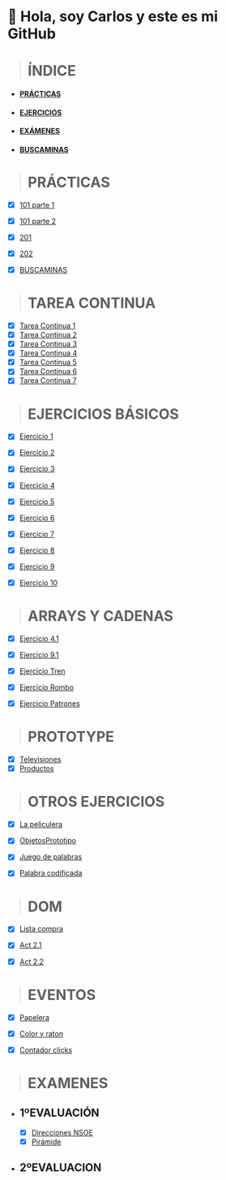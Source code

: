 #  👋 Hola, soy Carlos y este es mi GitHub 
> # ÍNDICE
- #### [PRÁCTICAS](https://github.com/MallenDAW/DWECMallen/tree/main/00_PRACTICAS)
- #### [EJERCICIOS](https://github.com/MallenDAW/DWECMallen/tree/main/00_EJERCICIOS)
- #### [EXÁMENES](https://github.com/MallenDAW/DWECMallen/tree/main/00_EXAMEN_1EVA)
- #### [BUSCAMINAS](https://github.com/MallenDAW/DWECMallen/blob/main/00_PRACTICAS/300CMS/iniciarBuscaminas.js)




> # PRÁCTICAS

  - [X] [101 parte 1](https://github.com/MallenDAW/DWECMallen/blob/main/00_PRACTICAS/101CMS/101CMS_1.html)
  - [X] [101 parte 2](https://github.com/MallenDAW/DWECMallen/blob/main/00_PRACTICAS/101CMS/101CMS_2.html)
  - [x] [201](https://github.com/MallenDAW/DWECMallen/blob/main/00_PRACTICAS/201CMS/201CMS.html)
  - [x] [202](https://github.com/MallenDAW/DWECMallen/blob/main/00_PRACTICAS/202CMS/202CMS.js)
  - [x] [BUSCAMINAS](https://github.com/MallenDAW/DWECMallen/blob/main/00_PRACTICAS/300CMS/iniciarBuscaminas.js)


> # TAREA CONTINUA
 
  - [x] [Tarea Continua 1](https://github.com/MallenDAW/DWECMallen/blob/TareaContinua1/01_UT1/02_Variables/EjerciciosBranch/01_Lista.html)
  - [x] [Tarea Continua 2](https://github.com/MallenDAW/DWECMallen/blob/TareaContinua2/01_UT1/02_Variables/EjerciciosBranch/01_Lista.html)
  - [x] [Tarea Continua 3](https://github.com/MallenDAW/DWECMallen/blob/TareaContinua3/01_UT1/02_Variables/EjerciciosBranch/01_Lista.html)
  - [x] [Tarea Continua 4](https://github.com/MallenDAW/DWECMallen/blob/TareaContinua4/01_UT1/02_Variables/EjerciciosBranch/01_Lista.html)
  - [x] [Tarea Continua 5](https://github.com/MallenDAW/DWECMallen/blob/TareaContinua5/01_UT1/02_Variables/EjerciciosBranch/01_Lista.html)
  - [x] [Tarea Continua 6](https://github.com/MallenDAW/DWECMallen/blob/TareaContinua6/01_UT1/02_Variables/EjerciciosBranch/01_Lista.html)
  - [x] [Tarea Continua 7](https://github.com/MallenDAW/DWECMallen/blob/TareaContinua7/01_UT1/02_Variables/EjerciciosBranch/01_Lista.html)

> # EJERCICIOS BÁSICOS

  - [x] [Ejercicio 1](https://github.com/MallenDAW/DWECMallen/blob/main/00_EJERCICIOS/01_Basicos/01_Ejer1.html)
  - [x] [Ejercicio 2](https://github.com/MallenDAW/DWECMallen/blob/main/00_EJERCICIOS/01_Basicos/02_Ejer2.html)
  - [x] [Ejercicio 3](https://github.com/MallenDAW/DWECMallen/blob/main/00_EJERCICIOS/01_Basicos/03_Ejer3.html)
  - [x] [Ejercicio 4](https://github.com/MallenDAW/DWECMallen/blob/main/00_EJERCICIOS/01_Basicos/04_ejer4.html)
  - [x] [Ejercicio 5](https://github.com/MallenDAW/DWECMallen/blob/main/00_EJERCICIOS/01_Basicos/05_Ejer5.html)
  - [x] [Ejercicio 6](https://github.com/MallenDAW/DWECMallen/blob/main/00_EJERCICIOS/01_Basicos/06_Ejer6.html)
  - [x] [Ejercicio 7](https://github.com/MallenDAW/DWECMallen/blob/main/00_EJERCICIOS/01_Basicos/07_Ejer7.html)
  - [x] [Ejercicio 8](https://github.com/MallenDAW/DWECMallen/blob/main/00_EJERCICIOS/01_Basicos/08_Ejer8.html)
  - [x] [Ejercicio 9](https://github.com/MallenDAW/DWECMallen/blob/main/00_EJERCICIOS/01_Basicos/09_Ejer9.html)
  - [x] [Ejercicio 10](https://github.com/MallenDAW/DWECMallen/blob/main/00_EJERCICIOS/01_Basicos/10_Ejer10.html)


> # ARRAYS Y CADENAS

  - [x] [Ejercicio 4.1](https://github.com/MallenDAW/DWECMallen/blob/main/00_EJERCICIOS/02_Arrays_Cadenas/00_Ejercicio4.1.html)
  - [x] [Ejercicio 9.1](https://github.com/MallenDAW/DWECMallen/blob/main/00_EJERCICIOS/02_Arrays_Cadenas/01_Ejercicio9.1.html)
  - [x] [Ejercicio Tren](https://github.com/MallenDAW/DWECMallen/blob/main/00_EJERCICIOS/02_Arrays_Cadenas/02_EjercicioTren.html)
  - [x] [Ejercicio Rombo](https://github.com/MallenDAW/DWECMallen/blob/main/00_EJERCICIOS/02_Arrays_Cadenas/03_EjerRombo.html)
  - [x] [Ejercicio Patrones](https://github.com/MallenDAW/DWECMallen/blob/main/00_EJERCICIOS/02_Arrays_Cadenas/04_EjercicioPatrones.html)



> # PROTOTYPE

  - [X] [Televisiones](https://github.com/MallenDAW/DWECMallen/blob/main/00_EJERCICIOS/05_ObjetosPrototipo/01_ejer1.html)
  - [X] [Productos](https://github.com/MallenDAW/DWECMallen/blob/main/00_EJERCICIOS/05_ObjetosPrototipo/02_ejer2.html) 

> # OTROS EJERCICIOS

  - [x] [La peliculera](https://github.com/MallenDAW/DWECMallen/blob/main/01_UT1/04_Estructuras_Control/Ejercicios/01_Ejer1_LaPeliculera.html)
  - [x] [ObjetosPrototipo](https://github.com/MallenDAW/DWECMallen/tree/main/00_EJERCICIOS/05_ObjetosPrototipo)
  - [x] [Juego de palabras](https://github.com/MallenDAW/DWECMallen/blob/main/00_EJERCICIOS/08_juegoPalabras/index.html)
  - [X] [Palabra codificada](https://github.com/MallenDAW/DWECMallen/blob/main/00_EJERCICIOS/06_SimulacroEXAMEN/index.html)


> # DOM 

  - [x] [Lista compra](https://github.com/MallenDAW/DWECMallen/blob/main/00_EJERCICIOS/09_EjerciciosDOM/02_Lista_compra.html)
  - [x] [Act 2.1](https://github.com/MallenDAW/DWECMallen/blob/main/00_EJERCICIOS/09_EjerciciosDOM/03_Act2.1.html)
  - [x] [Act 2.2](https://github.com/MallenDAW/DWECMallen/blob/main/00_EJERCICIOS/09_EjerciciosDOM/04_Act2.2.html)
 
 
> # EVENTOS

 - [X] [Papelera](https://github.com/MallenDAW/DWECMallen/blob/main/00_EJERCICIOS/07_Eventos/Papelera/papelera.js)
 - [X] [Color y raton](https://github.com/MallenDAW/DWECMallen/blob/main/00_EJERCICIOS/07_Eventos/01_color_raton.html)
 - [x] [Contador clicks](https://github.com/MallenDAW/DWECMallen/blob/main/00_EJERCICIOS/07_Eventos/02_contador_click.html)  
  

> # EXAMENES

  -  ## 1ºEVALUACIÓN
     - [x] [Direcciones NSOE](https://github.com/MallenDAW/DWECMallen/blob/main/00_EXAMEN_1EVA/EV1-1CMS.html)
     - [x] [Pirámide](https://github.com/MallenDAW/DWECMallen/blob/main/00_EXAMEN_1EVA/EV1-2CMS.html)

  - ## 2ºEVALUACION





<!--

# PROGRESO DE EJERCICIOS Y TAREAS

| [Prácticas](https://github.com/MallenDAW/DWECMallen/tree/main/00_PRACTICAS) | [**Ejercicios Básicos.**](https://github.com/MallenDAW/DWECMallen/tree/main/00_EJERCICIOS/01_Basicos) | [**Tarea Continua** (Branches)](https://github.com/MallenDAW/DWECMallen/branches) | [Arrays y cadenas](https://github.com/MallenDAW/DWECMallen/tree/main/00_EJERCICIOS/02_Arrays_Cadenas) | Otros ejercicios| [DOM](https://github.com/MallenDAW/DWECMallen/tree/main/00_EJERCICIOS/09_EjerciciosDOM)|[EXAMEN](https://github.com/MallenDAW/DWECMallen/tree/main/00_EXAMEN_1EVA)|
|:---| :--- | :--- |:---|:---|:---|:---|
|<ul><li> [x] [101](https://github.com/MallenDAW/DWECMallen/tree/main/00_PRACTICAS/101CMS) </li></ul> | <ul><li> - [x] [Ejercicio 1](https://github.com/MallenDAW/DWECMallen/blob/main/00_EJERCICIOS/01_Basicos/01_Ejer1.html)</li></ul> | <ul><li> - [x] [Tarea Continua 1](https://github.com/MallenDAW/DWECMallen/blob/TareaContinua1/01_UT1/02_Variables/EjerciciosBranch/01_Lista.html)</li></ul> | <ul><li> - [x] [Ejercicio 4.1](https://github.com/MallenDAW/DWECMallen/blob/main/00_EJERCICIOS/02_Arrays_Cadenas/00_Ejercicio4.1.html)</li></ul> | <ul><li> - [x] [La peliculera](https://github.com/MallenDAW/DWECMallen/blob/main/01_UT1/04_Estructuras_Control/Ejercicios/01_Ejer1_LaPeliculera.html) </li></ul>|<ul><li> [x] [Lista compra](https://github.com/MallenDAW/DWECMallen/blob/main/00_EJERCICIOS/09_EjerciciosDOM/02_Lista_compra.html) </li></ul>|<ul><li> [x] [1ºEVA- Paseo](https://github.com/MallenDAW/DWECMallen/blob/main/00_EXAMEN_1EVA/EV1-1CMS.html) </li></ul>|
| <ul><li> [ ] [300](https://github.com/MallenDAW/DWECMallen/tree/main/00_PRACTICAS/300CMS) </li></ul>| <ul><li> - [x] [Ejercicio 2](https://github.com/MallenDAW/DWECMallen/blob/main/00_EJERCICIOS/01_Basicos/02_Ejer2.html)</li></ul> | <ul><li> - [x] [Tarea Continua 2](https://github.com/MallenDAW/DWECMallen/blob/TareaContinua2/01_UT1/02_Variables/EjerciciosBranch/01_Lista.html)</li></ul> |<ul><li> - [x] [Ejercicio 9.1](https://github.com/MallenDAW/DWECMallen/blob/main/00_EJERCICIOS/02_Arrays_Cadenas/01_Ejercicio9.1.html)</li></ul> | <ul><li> - [x] [ObjetosPrototipo](https://github.com/MallenDAW/DWECMallen/tree/main/00_EJERCICIOS/05_ObjetosPrototipo) </li></ul>|<ul><li> [x] [Act 2.1](https://github.com/MallenDAW/DWECMallen/blob/main/00_EJERCICIOS/09_EjerciciosDOM/03_Act2.1.html) </li></ul>|<ul><li> [x] [1ºEVA- Piramide](https://github.com/MallenDAW/DWECMallen/blob/main/00_EXAMEN_1EVA/EV1-2CMS.html) </li></ul>|
| | <ul><li> - [x] [Tarea Continua 3](https://github.com/MallenDAW/DWECMallen/blob/TareaContinua3/01_UT1/02_Variables/EjerciciosBranch/01_Lista.html)</li></ul> |<ul><li> - [x] [Ejercicio Tren](https://github.com/MallenDAW/DWECMallen/blob/main/00_EJERCICIOS/02_Arrays_Cadenas/02_EjercicioTren.html)</li></ul> |<ul><li> - [x] [Color Y Raton](https://github.com/MallenDAW/DWECMallen/blob/main/00_EJERCICIOS/07_Eventos/01_eventos.html) </li></ul>|| <ul><li> [x] [Act 2.2](https://github.com/MallenDAW/DWECMallen/blob/main/00_EJERCICIOS/09_EjerciciosDOM/04_Act2.2.html) </li></ul>||
|| <ul><li> - [x] [Ejercicio 4](https://github.com/MallenDAW/DWECMallen/blob/main/00_EJERCICIOS/01_Basicos/04_ejer4.html)</li></ul> | <ul><li> - [x] [Tarea Continua 4](https://github.com/MallenDAW/DWECMallen/blob/TareaContinua4/01_UT1/02_Variables/EjerciciosBranch/01_Lista.html)</li></ul> |<ul><li> - [x] [Ejercicio Rombo](https://github.com/MallenDAW/DWECMallen/blob/main/00_EJERCICIOS/02_Arrays_Cadenas/03_EjerRombo.html)</li></ul> ||<ul><li> [x] [Select nuevo...](https://github.com/MallenDAW/DWECMallen/blob/main/00_EJERCICIOS/09_EjerciciosDOM/05_ejer_select.html) </li></ul>||
|| <ul><li> - [x] [Ejercicio 5](https://github.com/MallenDAW/DWECMallen/blob/main/00_EJERCICIOS/01_Basicos/05_Ejer5.html)</li></ul> | <ul><li> - [x] [Tarea Continua 5](https://github.com/MallenDAW/DWECMallen/blob/TareaContinua5/01_UT1/02_Variables/EjerciciosBranch/01_Lista.html)</li></ul> |<ul><li> - [x] [Ejercicio Patrones](https://github.com/MallenDAW/DWECMallen/blob/main/00_EJERCICIOS/02_Arrays_Cadenas/04_EjercicioPatrones.html)</li></ul> ||||
|| <ul><li> - [x] [Ejercicio 6](https://github.com/MallenDAW/DWECMallen/blob/main/00_EJERCICIOS/01_Basicos/06_Ejer6.html)</li></ul> | <ul><li> - [x] [Tarea Continua 6](https://github.com/MallenDAW/DWECMallen/blob/TareaContinua6/01_UT1/02_Variables/EjerciciosBranch/01_Lista.html)</li></ul> |||||
|| <ul><li> - [x] [Ejercicio 7](https://github.com/MallenDAW/DWECMallen/blob/main/00_EJERCICIOS/01_Basicos/07_Ejer7.html)</li></ul> | <ul><li> - [x] [Tarea Continua 7](https://github.com/MallenDAW/DWECMallen/blob/TareaContinua7/01_UT1/02_Variables/EjerciciosBranch/01_Lista.html)</li></ul> |||||
|| <ul><li> - [x] [Ejercicio 8](https://github.com/MallenDAW/DWECMallen/blob/main/00_EJERCICIOS/01_Basicos/08_Ejer8.html)</li></ul> | |||||
|| <ul><li> - [x] [Ejercicio 9](https://github.com/MallenDAW/DWECMallen/blob/main/00_EJERCICIOS/01_Basicos/09_Ejer9.html)</li></ul> ||||||
|| <ul><li> - [x] [Ejercicio 10](https://github.com/MallenDAW/DWECMallen/blob/main/00_EJERCICIOS/01_Basicos/10_Ejer10.html)</li></ul> ||||||

<table>
  <thead>
    <tr>
      <th>TAREA</th>
      <th>PROGRESO</th>
      <th>DESCRIPCIÓN</th>
    </tr>
  </thead>
  <tbody>
    <tr>
      <td>Ejercicios básicos</td>
      <td>Terminado</td>
      <td>Para practicar bucles (for, whiles...)</td>
    </tr>
    <tr>
      <td>Ejercicios arrays</td>
       <td>Terminado</td>
      <td>Para practicar manejo y métodos de arrays </td>
    </tr>
    <tr>
      <td>Tarea continua</td>
       <td>En apartado 6</td> 
      <td>Para ver el progreso de 1 ejercicio a través de 7 ramas</td>
    </tr>
    <tr>
      <td>La peliculera</td>
       <td>Terminado</td> 
      <td>Para entender los tipos de datos y sus conversiones</td>
    </tr>
    <tr>
      <td>El buscaminas</td>
       <td>Sin empezar</td> 
      <td>Práctica que mezcla los conocimientos de la 1ºEVA</td>
    </tr>
  </tbody>
</table>
-->
<!---
MallenDAW/MallenDAW is a ✨ special ✨ repository because its `README.md` (this file) appears on your GitHub profile.
You can click the Preview link to take a look at your changes.
--->
